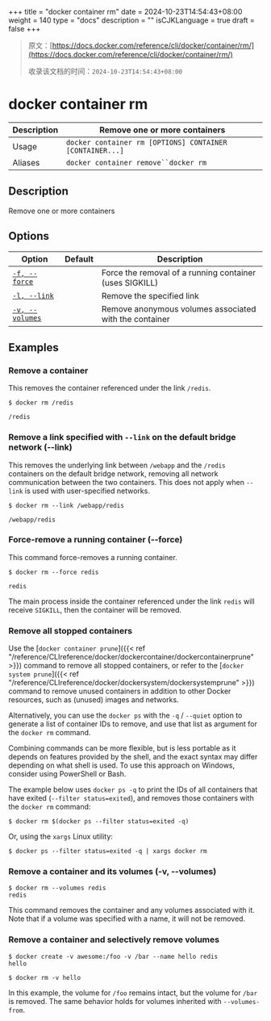 +++
title = "docker container rm"
date = 2024-10-23T14:54:43+08:00
weight = 140
type = "docs"
description = ""
isCJKLanguage = true
draft = false
+++

> 原文：[https://docs.docker.com/reference/cli/docker/container/rm/](https://docs.docker.com/reference/cli/docker/container/rm/)
>
> 收录该文档的时间：`2024-10-23T14:54:43+08:00`

# docker container rm

| Description | Remove one or more containers                            |
| :---------- | -------------------------------------------------------- |
| Usage       | `docker container rm [OPTIONS] CONTAINER [CONTAINER...]` |
| Aliases     | `docker container remove``docker rm`                     |

## Description

Remove one or more containers

## Options

| Option                                                       | Default | Description                                             |
| ------------------------------------------------------------ | ------- | ------------------------------------------------------- |
| [`-f, --force`](https://docs.docker.com/reference/cli/docker/container/rm/#force) |         | Force the removal of a running container (uses SIGKILL) |
| [`-l, --link`](https://docs.docker.com/reference/cli/docker/container/rm/#link) |         | Remove the specified link                               |
| [`-v, --volumes`](https://docs.docker.com/reference/cli/docker/container/rm/#volumes) |         | Remove anonymous volumes associated with the container  |

## Examples

### Remove a container

This removes the container referenced under the link `/redis`.



```console
$ docker rm /redis

/redis
```

### Remove a link specified with `--link` on the default bridge network (--link)

This removes the underlying link between `/webapp` and the `/redis` containers on the default bridge network, removing all network communication between the two containers. This does not apply when `--link` is used with user-specified networks.



```console
$ docker rm --link /webapp/redis

/webapp/redis
```

### Force-remove a running container (--force)

This command force-removes a running container.



```console
$ docker rm --force redis

redis
```

The main process inside the container referenced under the link `redis` will receive `SIGKILL`, then the container will be removed.

### Remove all stopped containers

Use the [`docker container prune`]({{< ref "/reference/CLIreference/docker/dockercontainer/dockercontainerprune" >}}) command to remove all stopped containers, or refer to the [`docker system prune`]({{< ref "/reference/CLIreference/docker/dockersystem/dockersystemprune" >}}) command to remove unused containers in addition to other Docker resources, such as (unused) images and networks.

Alternatively, you can use the `docker ps` with the `-q` / `--quiet` option to generate a list of container IDs to remove, and use that list as argument for the `docker rm` command.

Combining commands can be more flexible, but is less portable as it depends on features provided by the shell, and the exact syntax may differ depending on what shell is used. To use this approach on Windows, consider using PowerShell or Bash.

The example below uses `docker ps -q` to print the IDs of all containers that have exited (`--filter status=exited`), and removes those containers with the `docker rm` command:



```console
$ docker rm $(docker ps --filter status=exited -q)
```

Or, using the `xargs` Linux utility:



```console
$ docker ps --filter status=exited -q | xargs docker rm
```

### Remove a container and its volumes (-v, --volumes)



```console
$ docker rm --volumes redis
redis
```

This command removes the container and any volumes associated with it. Note that if a volume was specified with a name, it will not be removed.

### Remove a container and selectively remove volumes



```console
$ docker create -v awesome:/foo -v /bar --name hello redis
hello

$ docker rm -v hello
```

In this example, the volume for `/foo` remains intact, but the volume for `/bar` is removed. The same behavior holds for volumes inherited with `--volumes-from`.
